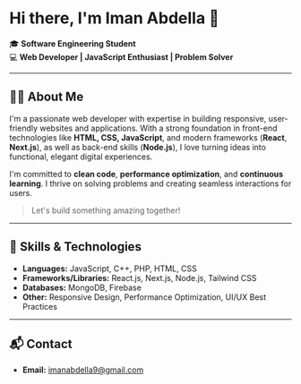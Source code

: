 # Hi there, I'm Iman Abdella 👋

🎓 **Software Engineering Student**  
💻 **Web Developer | JavaScript Enthusiast | Problem Solver**

---

## 👩‍💻 About Me

I'm a passionate web developer with expertise in building responsive, user-friendly websites and applications. With a strong foundation in front-end technologies like **HTML, CSS, JavaScript**, and modern frameworks (**React**, **Next.js**), as well as back-end skills (**Node.js**), I love turning ideas into functional, elegant digital experiences.

I'm committed to **clean code**, **performance optimization**, and **continuous learning**. I thrive on solving problems and creating seamless interactions for users.

> Let's build something amazing together!

---

## 🚀 Skills & Technologies

- **Languages:** JavaScript, C++, PHP, HTML, CSS
- **Frameworks/Libraries:** React.js, Next.js, Node.js, Tailwind CSS
- **Databases:** MongoDB, Firebase
- **Other:** Responsive Design, Performance Optimization, UI/UX Best Practices

---

## 📬 Contact

- **Email:** imanabdella9@gmail.com

